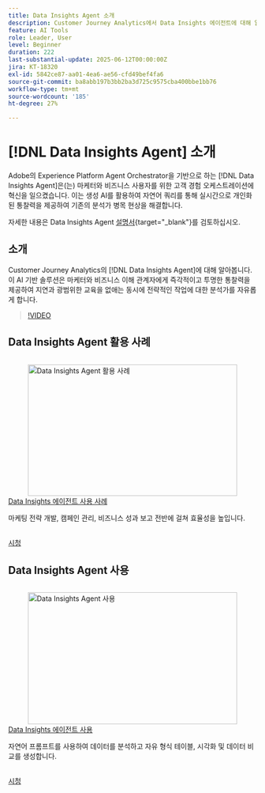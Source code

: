 ```yaml
---
title: Data Insights Agent 소개
description: Customer Journey Analytics에서 Data Insights 에이전트에 대해 알아봅니다. 이 AI 기반 솔루션은 마케터에게 즉각적이고 투명한 인사이트를 제공하여 기업의 병목 현상을 해소합니다.
feature: AI Tools
role: Leader, User
level: Beginner
duration: 222
last-substantial-update: 2025-06-12T00:00:00Z
jira: KT-18320
exl-id: 5842ce87-aa01-4ea6-ae56-cfd49bef4fa6
source-git-commit: ba8abb197b3bb2ba3d725c9575cba400bbe1bb76
workflow-type: tm+mt
source-wordcount: '185'
ht-degree: 27%

---
```


# [!DNL Data Insights Agent] 소개

Adobe의 Experience Platform Agent Orchestrator을 기반으로 하는 [!DNL Data Insights Agent]은(는) 마케터와 비즈니스 사용자를 위한 고객 경험 오케스트레이션에 혁신을 일으켰습니다. 이는 생성 AI를 활용하여 자연어 쿼리를 통해 실시간으로 개인화된 통찰력을 제공하여 기존의 분석가 병목 현상을 해결합니다.

자세한 내용은 Data Insights Agent [설명서](https://experienceleague.adobe.com/ko/docs/analytics-platform/using/cja-overview/cja-b2c-overview/data-analysis-ai){target="_blank"}를 검토하십시오.

## 소개

Customer Journey Analytics의 [!DNL Data Insights Agent]에 대해 알아봅니다. 이 AI 기반 솔루션은 마케터와 비즈니스 이해 관계자에게 즉각적이고 투명한 통찰력을 제공하여 지연과 광범위한 교육을 없애는 동시에 전략적인 작업에 대한 분석가를 자유롭게 합니다.

>[!VIDEO](https://video.tv.adobe.com/v/3463904/?learn=on&enablevpops&captions=kor)


## Data Insights Agent 활용 사례

<!-- CARDS
{cta=Watch}
* data-insights-agent-use-cases.md
-->
<!-- START CARDS HTML - DO NOT MODIFY BY HAND -->
<div class="columns">
    <div class="column is-half-tablet is-half-desktop is-one-third-widescreen" aria-label="Data Insights Agent use cases">
        <div class="card" style="height: 100%; display: flex; flex-direction: column; height: 100%;">
            <div class="card-image">
                <figure class="image x-is-16by9">
                    <a href="data-insights-agent-use-cases.md" title="Data Insights Agent 활용 사례" target="_blank" rel="referrer">
                        <img class="is-bordered-r-small" src="https://video.tv.adobe.com/v/3463915/?format=jpeg&nocache=1742338375674&captions=kor" alt="Data Insights Agent 활용 사례"
                             style="width: 100%; aspect-ratio: 16 / 9; object-fit: cover; overflow: hidden; display: block; margin: auto;">
                    </a>
                </figure>
            </div>
            <div class="card-content is-padded-small" style="display: flex; flex-direction: column; flex-grow: 1; justify-content: space-between;">
                <div class="top-card-content">
                    <p class="headline is-size-6 has-text-weight-bold">
                        <a href="data-insights-agent-use-cases.md" target="_blank" rel="referrer" title="Data Insights Agent 활용 사례">Data Insights 에이전트 사용 사례</a>
                    </p>
                    <p class="is-size-6">마케팅 전략 개발, 캠페인 관리, 비즈니스 성과 보고 전반에 걸쳐 효율성을 높입니다.</p>
                </div>
                <a href="data-insights-agent-use-cases.md" target="_blank" rel="referrer" class="spectrum-Button spectrum-Button--outline spectrum-Button--primary spectrum-Button--sizeM" style="align-self: flex-start; margin-top: 1rem;">
                    <span class="spectrum-Button-label has-no-wrap has-text-weight-bold">시청</span>
                </a>
            </div>
        </div>
    </div>
</div>
<!-- END CARDS HTML - DO NOT MODIFY BY HAND -->

## Data Insights Agent 사용

<!-- CARDS
{cta=Watch}
* use-the-data-insights-agent.md
-->
<!-- START CARDS HTML - DO NOT MODIFY BY HAND -->
<div class="columns">
    <div class="column is-half-tablet is-half-desktop is-one-third-widescreen" aria-label="Use the Data Insights Agent">
        <div class="card" style="height: 100%; display: flex; flex-direction: column; height: 100%;">
            <div class="card-image">
                <figure class="image x-is-16by9">
                    <a href="use-the-data-insights-agent.md" title="Data Insights Agent 사용" target="_blank" rel="referrer">
                        <img class="is-bordered-r-small" src="https://video.tv.adobe.com/v/3463926/?format=jpeg&nocache=1742338375674&captions=kor" alt="Data Insights Agent 사용"
                             style="width: 100%; aspect-ratio: 16 / 9; object-fit: cover; overflow: hidden; display: block; margin: auto;">
                    </a>
                </figure>
            </div>
            <div class="card-content is-padded-small" style="display: flex; flex-direction: column; flex-grow: 1; justify-content: space-between;">
                <div class="top-card-content">
                    <p class="headline is-size-6 has-text-weight-bold">
                        <a href="use-the-data-insights-agent.md" target="_blank" rel="referrer" title="Data Insights Agent 사용">Data Insights 에이전트 사용</a>
                    </p>
                    <p class="is-size-6">자연어 프롬프트를 사용하여 데이터를 분석하고 자유 형식 테이블, 시각화 및 데이터 비교를 생성합니다.</p>
                </div>
                <a href="use-the-data-insights-agent.md" target="_blank" rel="referrer" class="spectrum-Button spectrum-Button--outline spectrum-Button--primary spectrum-Button--sizeM" style="align-self: flex-start; margin-top: 1rem;">
                    <span class="spectrum-Button-label has-no-wrap has-text-weight-bold">시청</span>
                </a>
            </div>
        </div>
    </div>
</div>
<!-- END CARDS HTML - DO NOT MODIFY BY HAND -->
